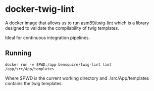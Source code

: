 # docker-twig-lint

A docker image that allows us to run [asm89/twig-lint](https://github.com/asm89/twig-lint) which is a library designed to validate the compilability of twig templates.

Ideal for continuous integration pipelines.


## Running

    docker run -v $PWD:/app bensquire/twig-lint lint /app/src/App/templates
    
Where $PWD is the current working directory and ./src/App/templates contains the twig templates.
